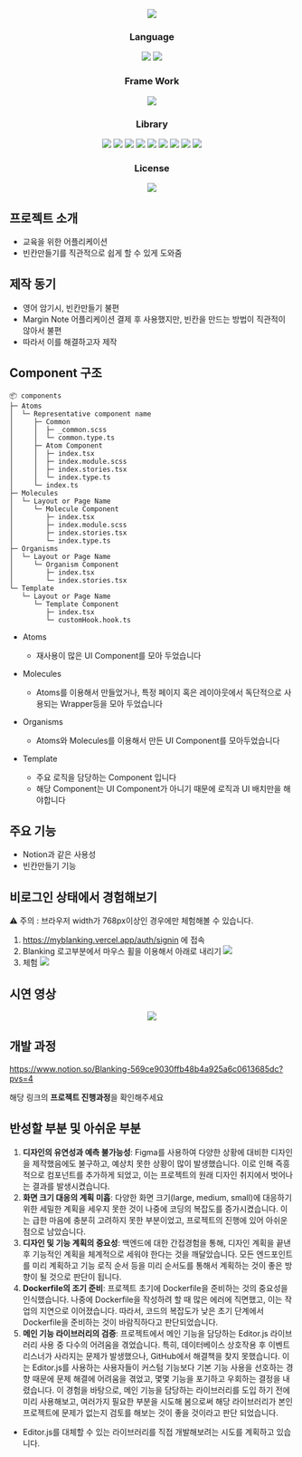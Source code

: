 <p align="center">
  <img src="./src/public/Logo.png">
</p>

<h3 align="middle">Language</h3>

<p align="middle">
  <img src="https://img.shields.io/badge/language-js-yellow.svg?style=flat-square"/>
  <img src="https://img.shields.io/badge/language-scss-lightpink.svg?style=flat-square"/>
</p>

<h3 align="middle">Frame Work</h3>
<p align="middle">
  <img src="https://img.shields.io/badge/framework-next.js-black.svg?style=flat-square"/>
</p>

<h3 align="middle">Library</h3>
<p align="middle">
  <img src="https://img.shields.io/badge/library-storybook-red.svg?style=flat-square"/>
  <img src="https://img.shields.io/badge/library-editorJs-skyblue.svg?style=flat-square"/>
    <img src="https://img.shields.io/badge/library-nextAuth-blue.svg?style=flat-square"/>
  <img src="https://img.shields.io/badge/library-zustand-lightblue.svg?style=flat-square"/>
  <img src="https://img.shields.io/badge/library-prisma-purple.svg?style=flat-square"/>
  <img src="https://img.shields.io/badge/library-axios-lightgray.svg?style=flat-square"/>
  <img src="https://img.shields.io/badge/library-bcrypt-lightgray.svg?style=flat-square"/>
  <img src="https://img.shields.io/badge/library-uuid-lightgray.svg?style=flat-square"/>
  <img src="https://img.shields.io/badge/library-classnames-lightgray.svg?style=flat-square"/>
</p>

<h3 align="middle">License</h3>
<p align="middle">
  <a href="https://github.com/daybrush/moveable/blob/master/LICENSE" target="_blank">
      <img src="https://img.shields.io/github/license/woowacourse/javascript-lotto.svg?style=flat-square&label=license&color=08CE5D"/>
  </a>
</p>

## 프로젝트 소개

-   교육을 위한 어플리케이션
-   빈칸만들기를 직관적으로 쉽게 할 수 있게 도와줌

## 제작 동기

-   영어 암기시, 빈칸만들기 불편
-   Margin Note 어플리케이션 결제 후 사용했지만, 빈칸을 만드는 방법이 직관적이 않아서 불편
-   따라서 이를 해결하고자 제작

## Component 구조
```
📦 components
├─ Atoms
│  └─ Representative component name
│     ├─ Common
│     │  ├─ _common.scss
│     │  └─ common.type.ts
│     ├─ Atom Component 
│     │  ├─ index.tsx
│     │  ├─ index.module.scss
│     │  ├─ index.stories.tsx
│     │  └─ index.type.ts
│     └─ index.ts
├─ Molecules
│  └─ Layout or Page Name
│     └─ Molecule Component
│        ├─ index.tsx
│        ├─ index.module.scss
│        ├─ index.stories.tsx
│        └─ index.type.ts
├─ Organisms
│  └─ Layout or Page Name
│     └─ Organism Component
│        ├─ index.tsx
│        └─ index.stories.tsx
└─ Template
   └─ Layout or Page Name
      └─ Template Component
         ├─ index.tsx
         └─ customHook.hook.ts
```

- Atoms
  - 재사용이 많은 UI Component를 모아 두었습니다
    
- Molecules
  - Atoms를 이용해서 만들었거나, 특정 페이지 혹은 레이아웃에서 독단적으로 사용되는 Wrapper등을 모아 두었습니다
    
- Organisms
  - Atoms와 Molecules를 이용해서 만든 UI Component를 모아두었습니다
    
- Template
  - 주요 로직을 담당하는 Component 입니다
  - 해당 Component는 UI Component가 아니기 때문에 로직과 UI 배치만을 해야합니다
 

## 주요 기능

-   Notion과 같은 사용성
-   빈칸만들기 기능

## 비로그인 상태에서 경험해보기

:warning: 주의 : 브라우저 width가 768px이상인 경우에만 체험해볼 수 있습니다.

1. https://myblanking.vercel.app/auth/signin 에 접속
2. Blanking 로고부분에서 마우스 휠을 이용해서 아래로 내리기
   <img src="./src/public/Readme/Main화면.png">
3. 체험
   <img src="./src/public/Readme/튜토리얼화면.png">

## 시연 영상

<p align="middle">
  <img src="./src/public/Readme/시연영상.gif">
</p>

## 개발 과정

https://www.notion.so/Blanking-569ce9030ffb48b4a925a6c0613685dc?pvs=4

해당 링크의 **프로젝트 진행과정**을 확인해주세요

## 반성할 부분 및 아쉬운 부분

1. **디자인의 유연성과 예측 불가능성**: Figma를 사용하여 다양한 상황에 대비한 디자인을 제작했음에도 불구하고, 예상치 못한 상황이 많이 발생했습니다. 이로 인해 즉흥적으로 컴포넌트를 추가하게 되었고, 이는 프로젝트의 원래 디자인 취지에서 벗어나는 결과를 발생시켰습니다.
2. **화면 크기 대응의 계획 미흡**: 다양한 화면 크기(large, medium, small)에 대응하기 위한 세밀한 계획을 세우지 못한 것이 나중에 코딩의 복잡도를 증가시켰습니다. 이는 급한 마음에 충분히 고려하지 못한 부분이었고, 프로젝트의 진행에 있어 아쉬운 점으로 남았습니다.
3. **디자인 및 기능 계획의 중요성**: 백엔드에 대한 간접경험을 통해, 디자인 계획을 끝낸 후 기능적인 계획을 체계적으로 세워야 한다는 것을 깨달았습니다. 모든 엔드포인트를 미리 계획하고 기능 로직 순서 등을 미리 순서도를 통해서 계획하는 것이 좋은 방향이 될 것으로 판단이 됩니다.
4. **Dockerfile의 조기 준비**: 프로젝트 초기에 Dockerfile을 준비하는 것의 중요성을 인식했습니다. 나중에 Dockerfile을 작성하려 할 때 많은 에러에 직면했고, 이는 작업의 지연으로 이어졌습니다. 따라서, 코드의 복잡도가 낮은 초기 단계에서 Dockerfile을 준비하는 것이 바람직하다고 판단되었습니다.
5. **메인 기능 라이브러리의 검증**: 프로젝트에서 메인 기능을 담당하는 Editor.js 라이브러리 사용 중 다수의 어려움을 겪었습니다. 특히, 데이터베이스 상호작용 후 이벤트 리스너가 사라지는 문제가 발생했으나, GitHub에서 해결책을 찾지 못했습니다. 이는 Editor.js를 사용하는 사용자들이 커스텀 기능보다 기본 기능 사용을 선호하는 경향 때문에 문제 해결에 어려움을 겪었고, 몇몇 기능을 포기하고 우회하는 결정을 내렸습니다. 이 경험을 바탕으로, 메인 기능을 담당하는 라이브러리를 도입 하기 전에 미리 사용해보고, 여러가지 필요한 부분을 시도해 봄으로써 해당 라이브러리가 본인 프로젝트에 문제가 없는지 검토를 해보는 것이 좋을 것이라고 판단 되었습니다.

-   Editor.js를 대체할 수 있는 라이브러리를 직접 개발해보려는 시도를 계획하고 있습니다.
